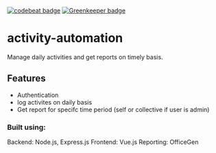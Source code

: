 [![codebeat badge](https://codebeat.co/badges/ac9b3775-ff54-4661-8a2f-9887d867cc54)](https://codebeat.co/projects/github-com-mubaidr-activity-automation-master) [![Greenkeeper badge](https://badges.greenkeeper.io/mubaidr/activity-automation.svg)](https://greenkeeper.io/)

# activity-automation

Manage daily activities and get reports on timely basis.

## Features

* Authentication
* log activites on daily basis
* Get report for specifc time period (self or collective if user is admin)

### Built using:

Backend: Node.js, Express.js
Frontend: Vue.js
Reporting: OfficeGen

